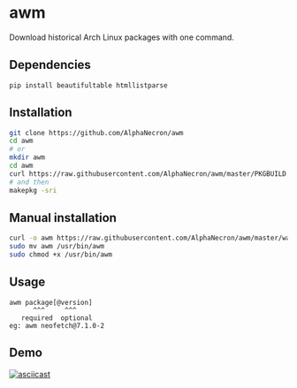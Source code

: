 # awm
Download historical Arch Linux packages with one command.

## Dependencies
```
pip install beautifultable htmllistparse
```

## Installation
```bash
git clone https://github.com/AlphaNecron/awm
cd awm
# or
mkdir awm
cd awm
curl https://raw.githubusercontent.com/AlphaNecron/awm/master/PKGBUILD -O
# and then
makepkg -sri
```

## Manual installation
```bash
curl -o awm https://raw.githubusercontent.com/AlphaNecron/awm/master/wayback_machine.py
sudo mv awm /usr/bin/awm
sudo chmod +x /usr/bin/awm
```

## Usage
```
awm package[@version]
      ^^^     ^^^
   required  optional
eg: awm neofetch@7.1.0-2
```

## Demo
[![asciicast](https://asciinema.org/a/432870.svg)](https://asciinema.org/a/432870)

